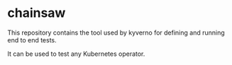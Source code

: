 # chainsaw

This repository contains the tool used by kyverno for defining and running end to end tests.

It can be used to test any Kubernetes operator.